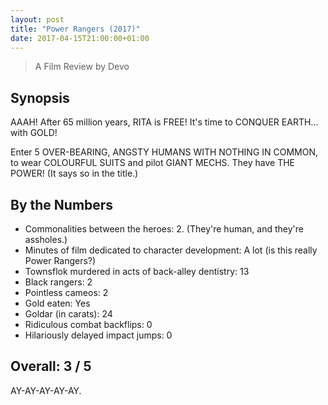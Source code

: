 ```yaml
---
layout: post
title: "Power Rangers (2017)"
date: 2017-04-15T21:00:00+01:00
---
```


> A Film Review by Devo

## Synopsis

AAAH! After 65 million years, RITA is FREE! It's time to CONQUER EARTH... with GOLD!

Enter 5 OVER-BEARING, ANGSTY HUMANS WITH NOTHING IN COMMON, to wear COLOURFUL SUITS and pilot GIANT MECHS. They have THE POWER! (It says so in the title.)

## By the Numbers

* Commonalities between the heroes: 2. (They're human, and they're assholes.)
* Minutes of film dedicated to character development: A lot (is this really Power Rangers?)
* Townsflok murdered in acts of back-alley dentistry: 13
* Black rangers: 2
* Pointless cameos: 2
* Gold eaten: Yes
* Goldar (in carats): 24
* Ridiculous combat backflips: 0
* Hilariously delayed impact jumps: 0

## Overall: 3 / 5

AY-AY-AY-AY-AY.
